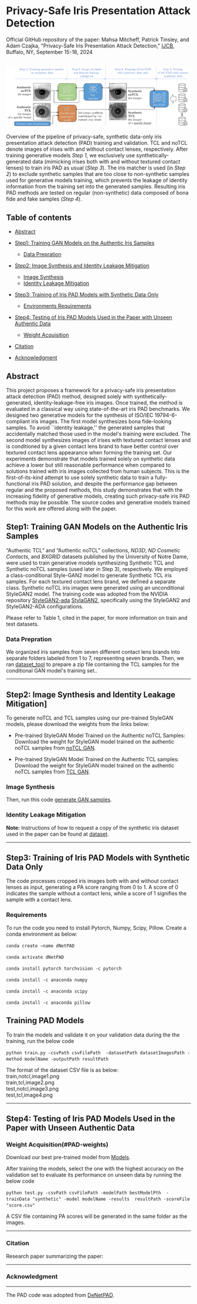 # Privacy-Safe Iris Presentation Attack Detection #
Official GitHub repository of the paper: Mahsa Mitcheff, Patrick Tinsley, and Adam Czajka, "Privacy-Safe Iris Presentation Attack Detection," [IJCB](https://ijcb2024.ieee-biometrics.org), Buffalo, NY, September 15-18, 2024
<br><br>

![pipiline](https://github.com/CVRL/PrivacySafeIrisPAD/blob/main/pipiline.png)

Overview of the pipeline of privacy-safe, synthetic data-only iris presentation attack detection (PAD) training and validation. TCL and noTCL denote images of irises with and without contact lenses, respectively. After training generative models *Step 1*, we exclusively use synthetically-generated data (mimicking irises both with and without textured contact lenses) to train iris PAD as usual (*Step 3*). The iris matcher is used (in *Step 2*) to exclude synthetic samples that are too close to non-synthetic samples used for generative models training, which prevents the leakage of identity information from the training set into the generated samples. Resulting iris PAD methods are tested on regular (non-synthetic) data composed of bona fide and fake samples (*Step 4*).

## Table of contents
* [Abstract](#abstract)
* [Step1: Training GAN Models on the Authentic Iris Samples](#gan-training)
   * [Data Prepration](#data-prpration)
* [Step2: Image Synthesis and Identity Leakage Mitigation](#gan-synthesizing)
    * [Image Synthesis](#gan-samples)
    * [Identity Leakage Mitigation](#id-leakage)
    
* [Step3: Training of Iris PAD Models with Synthetic Data Only](#pad-tarining)
  * [Environments Requirements](#requirements)
* [Step4: Testing of Iris PAD Models Used in the Paper with Unseen Authentic Data](#pad-testing)
  * [Weight Acquisition](#PAD-weights)
* [Citation](#citation)
* [Acknowledgment](#acknowledgment)

<a name="abstract"/></a>
## Abstract

This project proposes a framework for a privacy-safe iris presentation attack detection (PAD) method, designed solely with synthetically-generated, identity-leakage-free iris images. Once trained, the method is evaluated in a classical way using state-of-the-art iris PAD benchmarks. We designed two generative models for the synthesis of ISO/IEC 19794-6-compliant iris images. The first model synthesizes bona fide-looking samples. To avoid ``identity leakage,'' the generated samples that accidentally matched those used in the model's training were excluded. The second model synthesizes images of irises with textured contact lenses and is conditioned by a given contact lens brand to have better control over textured contact lens appearance when forming the training set. Our experiments demonstrate that models trained solely on synthetic data achieve a lower but still reasonable performance when compared to solutions trained with iris images collected from human subjects. This is the first-of-its-kind attempt to use solely synthetic data to train a fully-functional iris PAD solution, and despite the performance gap between regular and the proposed methods, this study demonstrates that with the increasing fidelity of generative models, creating such privacy-safe iris PAD methods may be possible. The source codes and generative models trained for this work are offered along with the paper.

<a name="gan-training"/></a>
## Step1: Training GAN Models on the Authentic Iris Samples

“Authentic TCL” and “Authentic noTCL” collections, *ND3D*, *ND Cosmetic Contacts*, and *BXGRID* datasets published by the University of Notre Dame, were used to train generative models synthesizing Synthetic TCL and Synthetic noTCL samples (used later in Step
3), respectively. We employed a class-conditional Style-GAN2 model to generate Synthetic TCL iris samples. For each textured contact lens brand, we defined a separate class. Synthetic noTCL iris images were generated using an unconditional StyleGAN2 model. The training code was adopted from the NVIDIA repository [StyleGAN2-ada](https://github.com/NVlabs/stylegan2-ada-pytorch) [StylaGAN2](https://github.com/NVlabs/stylegan2?tab=readme-ov-file), specifically using the StyleGAN2 and StyleGAN2-ADA configurations. 

Please refer to Table 1, cited in the paper, for more information on train and test datasets.

<a name="data-prpration"/></a>
### Data Prepration

We organized iris samples from seven different contact lens brands into separate folders labeled from 1 to 7, representing seven brands. Then, we ran [dataset_tool](https://github.com/NVlabs/stylegan2-ada-pytorch/blob/main/dataset_tool.p) to prepare a zip file containing the TCL samples for the conditional GAN model's training set..


___________________________________________________________________________________________

<a name="gan-synthesizing"/></a>
## Step2: Image Synthesis and Identity Leakage Mitigation]

To generate noTCL and TCL samples using our pre-trained StyleGAN models, please download the weights from the links below:

- Pre-trained StyleGAN Model Trained on the Authentic noTCL Samples: Download the weight for StyleGAN model trained on the authentic noTCL samples from [noTCL GAN](https://notredame.box.com/s/lgdanm3tb16e1t3ear7n4glhxeci8a6r).

- Pre-trained StyleGAN Model Trained on the Authentic TCL samples: Download the weight for StyleGAN model trained on the authentic noTCL samples from [TCL GAN](https://notredame.app.box.com/folder/278643866297).

<a name="gan-samples"/></a>
### Image Synthesis

Then, run this code [generate GAN samples](https://github.com/NVlabs/stylegan2-ada-pytorch/blob/main/generate.py).

<a name="id-leakage"/></a>
### Identity Leakage Mitigation







  

**Note:** Instructions of how to request a copy of the synthetic iris dataset used in the paper can be found at [dataset](https://notredame.app.box.com/folder/258825225412).

___________________________________________________________________________________________

<a name="pad-tarining"/></a>
## Step3: Training of Iris PAD Models with Synthetic Data Only

The code processes cropped iris images both with and without contact lenses as input, generating a PA score ranging from 0 to 1. A score of 0 indicates the sample without a contact lens, while a score of 1 signifies the sample with a contact lens.

<a name="requirements"/></a>
### Requirements
To run the code you need to install Pytorch, Numpy, Scipy, Pillow. Create a conda environment as below: 

```conda create —name dNetPAD```

```conda activate dNetPAD```

```conda install pytorch torchvision -c pytorch```

```conda install -c anaconda numpy``` 

```conda install -c anaconda scipy```

```conda install -c anaconda pillow``` 



## Training PAD Models
To train the models and validate it on your validation data during the the training, run the below code

```python train.py -csvPath csvFilePath  -datasetPath datasetImagesPath -method modelName -outputPath resultPath```

The format of the dataset CSV file is as below:
<br>train,notcl,image1.png
<br>train,tcl,image2.png
<br>test,notcl,image3.png
<br>test,tcl,image4.png

___________________________________________________________________________________________

<a name="pad-testing"/></a>
## Step4: Testing of Iris PAD Models Used in the Paper with Unseen Authentic Data
<a name="PAD-weights"/></a>

### Weight Acquisition(#PAD-weights)
Download our best pre-trained model from [Models](https://notredame.app.box.com/folder/278643866297).

After training the models, select the one with the highest accuracy on the validation set to evaluate its performance on unseen data by running the below code

```python test.py -csvPath csvFilePath -modelPath bestModelPth  -trainData "synthetic" -model modelName -results  resultPath -scoreFile "score.csv"```

A CSV file containing PA scores will be generated in the same folder as the images.

___________________________________________________________________________________________

<a name="citation"/></a>
### Citation

Research paper summarizing the paper:

___________________________________________________________________________________________

<a name="acknowledgment"/></a>
### Acknowledgment
___________________________________________________________________________________________


The PAD code was adopted from [DeNetPAD](https://github.com/iPRoBe-lab/D-NetPAD/tree/master).


